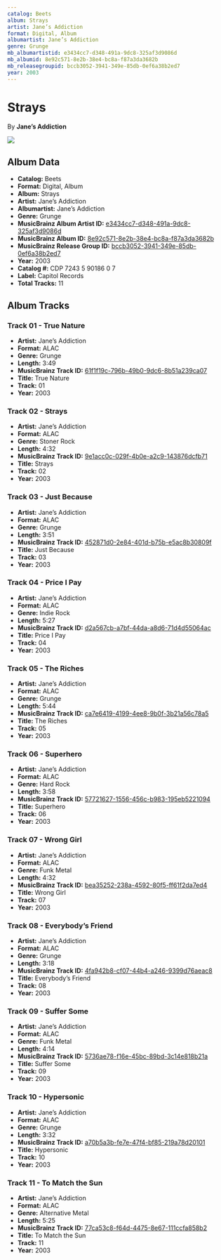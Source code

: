 ```yaml
---
catalog: Beets
album: Strays
artist: Jane’s Addiction
format: Digital, Album
albumartist: Jane’s Addiction
genre: Grunge
mb_albumartistid: e3434cc7-d348-491a-9dc8-325af3d9086d
mb_albumid: 8e92c571-8e2b-38e4-bc8a-f87a3da3682b
mb_releasegroupid: bccb3052-3941-349e-85db-0ef6a38b2ed7
year: 2003
---
```


# Strays

By **Jane’s Addiction**

![](../../assets/beetscovers/Jane’s_Addiction-Strays.jpg)

## Album Data

- **Catalog:** Beets
- **Format:** Digital, Album
- **Album:** Strays
- **Artist:** Jane’s Addiction
- **Albumartist:** Jane’s Addiction
- **Genre:** Grunge
- **MusicBrainz Album Artist ID:** [e3434cc7-d348-491a-9dc8-325af3d9086d](https://musicbrainz.org/artist/e3434cc7-d348-491a-9dc8-325af3d9086d)
- **MusicBrainz Album ID:** [8e92c571-8e2b-38e4-bc8a-f87a3da3682b](https://musicbrainz.org/release/8e92c571-8e2b-38e4-bc8a-f87a3da3682b)
- **MusicBrainz Release Group ID:** [bccb3052-3941-349e-85db-0ef6a38b2ed7](https://musicbrainz.org/release-group/bccb3052-3941-349e-85db-0ef6a38b2ed7)
- **Year:** 2003
- **Catalog #:** CDP 7243 5 90186 0 7
- **Label:** Capitol Records
- **Total Tracks:** 11

## Album Tracks

### Track 01 - True Nature

- **Artist:** Jane’s Addiction
- **Format:** ALAC
- **Genre:** Grunge
- **Length:** 3:49
- **MusicBrainz Track ID:** [61f1f19c-796b-49b0-9dc6-8b51a239ca07](https://musicbrainz.org/recording/61f1f19c-796b-49b0-9dc6-8b51a239ca07)
- **Title:** True Nature
- **Track:** 01
- **Year:** 2003

### Track 02 - Strays

- **Artist:** Jane’s Addiction
- **Format:** ALAC
- **Genre:** Stoner Rock
- **Length:** 4:32
- **MusicBrainz Track ID:** [9e1acc0c-029f-4b0e-a2c9-143876dcfb71](https://musicbrainz.org/recording/9e1acc0c-029f-4b0e-a2c9-143876dcfb71)
- **Title:** Strays
- **Track:** 02
- **Year:** 2003

### Track 03 - Just Because

- **Artist:** Jane’s Addiction
- **Format:** ALAC
- **Genre:** Grunge
- **Length:** 3:51
- **MusicBrainz Track ID:** [452871d0-2e84-401d-b75b-e5ac8b30809f](https://musicbrainz.org/recording/452871d0-2e84-401d-b75b-e5ac8b30809f)
- **Title:** Just Because
- **Track:** 03
- **Year:** 2003

### Track 04 - Price I Pay

- **Artist:** Jane’s Addiction
- **Format:** ALAC
- **Genre:** Indie Rock
- **Length:** 5:27
- **MusicBrainz Track ID:** [d2a567cb-a7bf-44da-a8d6-71d4d55064ac](https://musicbrainz.org/recording/d2a567cb-a7bf-44da-a8d6-71d4d55064ac)
- **Title:** Price I Pay
- **Track:** 04
- **Year:** 2003

### Track 05 - The Riches

- **Artist:** Jane’s Addiction
- **Format:** ALAC
- **Genre:** Grunge
- **Length:** 5:44
- **MusicBrainz Track ID:** [ca7e6419-4199-4ee8-9b0f-3b21a56c78a5](https://musicbrainz.org/recording/ca7e6419-4199-4ee8-9b0f-3b21a56c78a5)
- **Title:** The Riches
- **Track:** 05
- **Year:** 2003

### Track 06 - Superhero

- **Artist:** Jane’s Addiction
- **Format:** ALAC
- **Genre:** Hard Rock
- **Length:** 3:58
- **MusicBrainz Track ID:** [57721627-1556-456c-b983-195eb5221094](https://musicbrainz.org/recording/57721627-1556-456c-b983-195eb5221094)
- **Title:** Superhero
- **Track:** 06
- **Year:** 2003

### Track 07 - Wrong Girl

- **Artist:** Jane’s Addiction
- **Format:** ALAC
- **Genre:** Funk Metal
- **Length:** 4:32
- **MusicBrainz Track ID:** [bea35252-238a-4592-80f5-ff61f2da7ed4](https://musicbrainz.org/recording/bea35252-238a-4592-80f5-ff61f2da7ed4)
- **Title:** Wrong Girl
- **Track:** 07
- **Year:** 2003

### Track 08 - Everybody’s Friend

- **Artist:** Jane’s Addiction
- **Format:** ALAC
- **Genre:** Grunge
- **Length:** 3:18
- **MusicBrainz Track ID:** [4fa942b8-cf07-44b4-a246-9399d76aeac8](https://musicbrainz.org/recording/4fa942b8-cf07-44b4-a246-9399d76aeac8)
- **Title:** Everybody’s Friend
- **Track:** 08
- **Year:** 2003

### Track 09 - Suffer Some

- **Artist:** Jane’s Addiction
- **Format:** ALAC
- **Genre:** Funk Metal
- **Length:** 4:14
- **MusicBrainz Track ID:** [5736ae78-f16e-45bc-89bd-3c14e818b21a](https://musicbrainz.org/recording/5736ae78-f16e-45bc-89bd-3c14e818b21a)
- **Title:** Suffer Some
- **Track:** 09
- **Year:** 2003

### Track 10 - Hypersonic

- **Artist:** Jane’s Addiction
- **Format:** ALAC
- **Genre:** Grunge
- **Length:** 3:32
- **MusicBrainz Track ID:** [a70b5a3b-fe7e-47f4-bf85-219a78d20101](https://musicbrainz.org/recording/a70b5a3b-fe7e-47f4-bf85-219a78d20101)
- **Title:** Hypersonic
- **Track:** 10
- **Year:** 2003

### Track 11 - To Match the Sun

- **Artist:** Jane’s Addiction
- **Format:** ALAC
- **Genre:** Alternative Metal
- **Length:** 5:25
- **MusicBrainz Track ID:** [77ca53c8-f64d-4475-8e67-111ccfa858b2](https://musicbrainz.org/recording/77ca53c8-f64d-4475-8e67-111ccfa858b2)
- **Title:** To Match the Sun
- **Track:** 11
- **Year:** 2003


